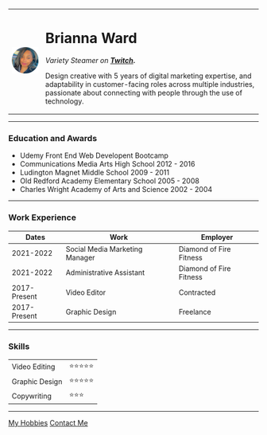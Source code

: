 <!DOCTYPE html>
<html>
  <head>
    <meta charset="utf-8">
    <title>Bri's Personal Site</title>
    <link rel="stylesheet" href="css/styles.css">
  </head>

  <body>
    <table cellspacing="20">
      <tr>
        <td><img src="images/Brianna.png" alt="Brianna Ward profile picture"></td>
        <td><h1>Brianna Ward</h1>
         <p><em>Variety Steamer on <strong><a href="https://www.twitch.tv/succubaee">Twitch</a></em>.</strong></p>
         <p>Design creative with 5 years of digital marketing expertise, and adaptability in customer-facing roles across
multiple industries, passionate about connecting with people through the use of technology.</p></td>
      </tr>
    </table>
    <hr>
    <h3>Education and Awards</h3>
    <ul>
      <li>Udemy Front End Web Developent Bootcamp</li>
      <li>Communications Media Arts High School 2012 - 2016</li>
      <li>Ludington Magnet Middle School 2009 - 2011</li>
      <li>Old Redford Academy Elementary School 2005 - 2008</li>
      <li>Charles Wright Academy of Arts and Science 2002 - 2004 </li>
    </ul>
    <hr>
    <h3>Work Experience</h3>
    <table cellspacing=10>
      <thead>
        <tr>
          <th>Dates</th>
          <th>Work</th>
          <th>Employer</th>
        </tr>
      </thead>
      <tbody>
        <tr>
          <td>2021-2022</td>
          <td>Social Media Marketing Manager</td>
          <td>Diamond of Fire Fitness
        </tr>
        <tr>
          <td>2021-2022</td>
          <td>Administrative Assistant</td>
          <td>Diamond of Fire Fitness</td>
        <tr>
          <td>2017-Present</td>
          <td>Video Editor</td>
          <td>Contracted
        </tr>
        <td>2017-Present</td>
        <td>Graphic Design</td>
        <td>Freelance</td>
    </table>
    <hr>
    <h3>Skills</h3>
    <table cellspacing=10>
      <tr>
        <td>Video Editing</td>
        <td>⭐⭐⭐⭐⭐</td>
      </tr>
      <tr>
        <td>Graphic Design</td>
        <td>⭐⭐⭐⭐⭐</td>
      </tr>
      <tr>
        <td>Copywriting</td>
        <td>⭐⭐⭐</td></td>
      </tr>
    </table>
    <hr>
    <a href="hobbies.html">My Hobbies</a>
    <a href="contact me.html">Contact Me</a>
  </body>
  </html>
